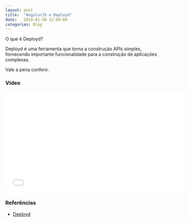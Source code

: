 ```yaml
---
layout: post
title:  "AngularJS e Deployd"
date:   2014-01-30 22:00:00
categories: Blog
---
```


O que é Deployd?

Deployd é uma ferramenta que torna a construção APIs simples, fornecendo importante funcionalidade para a construção de aplicações complexas.

Vale a pena conferir.

<h3>Video</h3>

<div class="video-container">
  <iframe width="560" height="315" src="//www.youtube.com/embed/0V8fQoqQLLA" frameborder="0"></iframe>  
</div> 

<h3>Referências</h3>

* <a href="http://deployd.com/">Deployd</a>